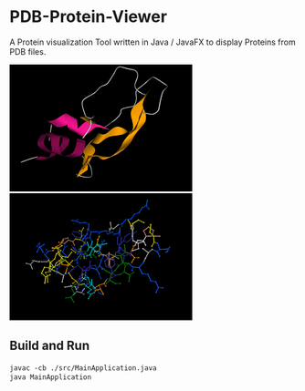 # PDB-Protein-Viewer
A Protein visualization Tool written in Java / JavaFX to display Proteins from PDB files.

![Alpha Helix Visualization](res/screenshots/helix1.png) ![Atom Visualization](res/screenshots/helix2.png) 


## Build and Run

```
javac -cb ./src/MainApplication.java
java MainApplication
```
